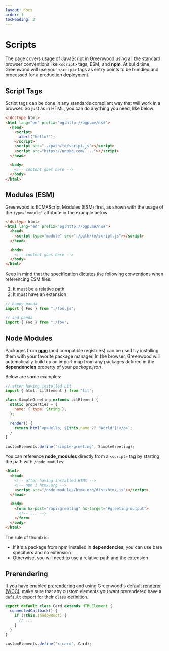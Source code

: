 ```yaml
---
layout: docs
order: 1
tocHeading: 2
---
```


# Scripts

The page covers usage of JavaScript in Greenwood using all the standard browser conventions like `<script>` tags, ESM, and **npm**. At build time, Greenwood will use your `<script>` tags as entry points to be bundled and processed for a production deployment.

## Script Tags

Script tags can be done in any standards compliant way that will work in a browser. So just as in HTML, you can do anything you need, like below:

```html
<!doctype html>
<html lang="en" prefix="og:http://ogp.me/ns#">
  <head>
    <script>
      alert("hello!");
    </script>
    <script src="../path/to/script.js"></script>
    <script src="https://unpkg.com/...."></script>
  </head>

  <body>
    <!-- content goes here -->
  </body>
</html>
```

## Modules (ESM)

Greenwood is ECMAScript Modules (ESM) first, as shown with the usage of the `type="module"` attribute in the example below:

```html
<!doctype html>
<html lang="en" prefix="og:http://ogp.me/ns#">
  <head>
    <script type="module" src="./path/to/script.js"></script>
  </head>

  <body>
    <!-- content goes here -->
  </body>
</html>
```

Keep in mind that the specification dictates the following conventions when referencing ESM files:

1. It must be a relative path
1. It must have an extension

<!-- eslint-disable no-unused-vars -->

```js
// happy panda
import { Foo } from "./foo.js";
```

<!-- eslint-disable no-unused-vars -->

```js
// sad panda
import { Foo } from "./foo";
```

## Node Modules

Packages from [**npm**](https://www.npmjs.com/) (and compatible registries) can be used by installing them with your favorite package manager. In the browser, Greenwood will automatically build up an import map from any packages defined in the **dependencies** property of your _package.json_.

Below are some examples:

```js
// after having installed Lit
import { html, LitElement } from "lit";

class SimpleGreeting extends LitElement {
  static properties = {
    name: { type: String },
  };

  render() {
    return html`<p>Hello, ${this.name ?? "World"}!</p>`;
  }
}

customElements.define("simple-greeting", SimpleGreeting);
```

You can reference **node_modules** directly from a `<script>` tag by starting the path with `/node_modules`:

```html
<html>
  <head>
    <!-- after having installed HTMX -->
    <!-- npm i htmx.org -->
    <script src="/node_modules/htmx.org/dist/htmx.js"></script>
  </head>

  <body>
    <form hx-post="/api/greeting" hx-target="#greeting-output">
      <!-- ... -->
    </form>
  </body>
</html>
```

The rule of thumb is:

- If it's a package from npm installed in **dependencies**, you can use bare specifiers and no extension
- Otherwise, you will need to use a relative path and the extension

## Prerendering

If you have enabled [prerendering](/docs/reference/configuration/#prerender) and using Greenwood's default [renderer (WCC)](/docs/reference/appendix/#dom-emulation), make sure that any custom elements you want prerendered have a `default` export for their `class` definition.

```js
export default class Card extends HTMLElement {
  connectedCallback() {
    if (!this.shadowRoot) {
      // ...
    }
  }
}

customElements.define("x-card", Card);
```

